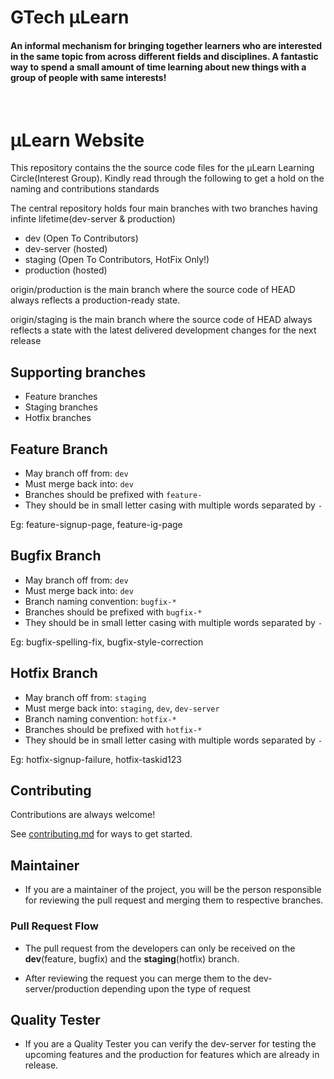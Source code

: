 # GTech µLearn

#### An informal mechanism for bringing together learners who are interested in the same topic from across different fields and disciplines. A fantastic way to spend a small amount of time learning about new things with a group of people with same interests!

<br/>

# µLearn Website

This repository contains the the source code files for the µLearn Learning Circle(Interest Group). Kindly read through the following to get a hold on the naming and contributions standards

The central repository holds four main branches with two branches having infinte lifetime(dev-server & production)

- dev (Open To Contributors)
- dev-server (hosted)
- staging (Open To Contributors, HotFix Only!)
- production (hosted)

origin/production is the main branch where the source code of HEAD always reflects a production-ready state.

origin/staging is the main branch where the source code of HEAD always reflects a state with the latest delivered development changes for the next release

## Supporting branches

- Feature branches
- Staging branches
- Hotfix branches

## Feature Branch

- May branch off from: `dev`
- Must merge back into: `dev`
- Branches should be prefixed with `feature-`
- They should be in small letter casing with multiple words separated by `-`

Eg: feature-signup-page, feature-ig-page

## Bugfix Branch

- May branch off from: `dev`
- Must merge back into: `dev`
- Branch naming convention: `bugfix-*`
- Branches should be prefixed with `bugfix-*`
- They should be in small letter casing with multiple words separated by `-`

Eg: bugfix-spelling-fix, bugfix-style-correction

## Hotfix Branch

- May branch off from: `staging`
- Must merge back into: `staging`, `dev`, `dev-server`
- Branch naming convention: `hotfix-*`
- Branches should be prefixed with `hotfix-*`
- They should be in small letter casing with multiple words separated by `-`

Eg: hotfix-signup-failure, hotfix-taskid123


## Contributing

Contributions are always welcome!

See [contributing.md](/contributing.md) for ways to get started.

## Maintainer

- If you are a maintainer of the project, you will be the person responsible for reviewing the pull request and merging them to respective branches.

### Pull Request Flow

- The pull request from the developers can only be received on the **dev**(feature, bugfix) and the **staging**(hotfix) branch.

- After reviewing the request you can merge them to the dev-server/production depending upon the type of request

## Quality Tester

- If you are a Quality Tester you can verify the dev-server for testing the upcoming features and the production for features which are already in release.
